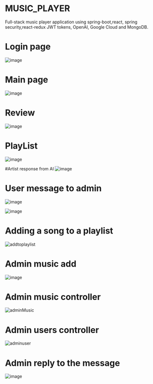 # MUSIC_PLAYER
Full-stack music player application using spring-boot,react, spring security,react-redux JWT tokens, OpenAI, Google Cloud  and MongoDB.


# Login page
![image](https://github.com/JStanczykowski/MUSIC_PLAYER/assets/100679569/8b4f7ea0-b1b9-4624-a2aa-07418a7c2aa5)


# Main page
![image](https://github.com/JStanczykowski/MUSIC_PLAYER/assets/100679569/d403e8bf-6255-4166-a3d9-f64f3d939e6d)


# Review
![image](https://github.com/JStanczykowski/MUSIC_PLAYER/assets/100679569/8d88e58a-05a0-47e7-8d78-cd21975ce212)


# PlayList
![image](https://github.com/JStanczykowski/MUSIC_PLAYER/assets/100679569/98a84c8b-36f6-4fe9-b597-7bec74549d43)

#Artist response from AI 
![image](https://github.com/JStanczykowski/MUSIC_PLAYER/assets/100679569/b0c85fc4-98d9-4f56-a7e6-a2cd624a3889)


# User message to admin
![image](https://github.com/JStanczykowski/MUSIC_PLAYER/assets/100679569/3df12a87-a0c1-4f94-9fe3-e8aafba73212)

![image](https://github.com/JStanczykowski/MUSIC_PLAYER/assets/100679569/2a10b9f7-ed17-43d7-a818-324e1a509f60)

# Adding a song to a playlist
![addtoplaylist](https://github.com/JStanczykowski/MUSIC_PLAYER/assets/100679569/afd0a148-4727-4cbe-96be-547145acbca8)

# Admin music add 
![image](https://github.com/JStanczykowski/MUSIC_PLAYER/assets/100679569/4231cc5f-4a95-4dd2-b2b0-dec68020c9c3)

# Admin music controller
![adminMusic](https://github.com/JStanczykowski/MUSIC_PLAYER/assets/100679569/3227a2b4-43c9-4b70-bddb-c6c6fa54388c)

# Admin users controller
![adminuser](https://github.com/JStanczykowski/MUSIC_PLAYER/assets/100679569/5437caf6-5f0c-454f-8b80-426d3cfac479)

# Admin reply to the message
![image](https://github.com/JStanczykowski/MUSIC_PLAYER/assets/100679569/a857ee8b-0f6b-44e7-a80a-f5c629f019ac)


